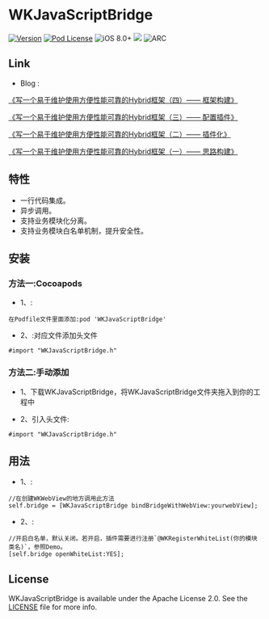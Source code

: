 # WKJavaScriptBridge


[![Version](https://img.shields.io/cocoapods/v/WKJavaScriptBridge.svg?style=flat)](http://cocoapods.org/pods/WKJavaScriptBridge)
[![Pod License](http://img.shields.io/cocoapods/l/WKJavaScriptBridge.svg?style=flat)](https://opensource.org/licenses/Apache-2.0)
![iOS 8.0+](https://img.shields.io/badge/iOS-8.0%2B-blue.svg)
![](https://img.shields.io/badge/language-objc-orange.svg)
![ARC](https://img.shields.io/badge/ARC-orange.svg)


## Link
* Blog : 

[《写一个易于维护使用方便性能可靠的Hybrid框架（四）—— 框架构建》](https://juejin.im/post/5cd2c6a2f265da037516ba1c)

[《写一个易于维护使用方便性能可靠的Hybrid框架（三）—— 配置插件》](https://juejin.im/post/5c0ca4bde51d4541284cab56)

[《写一个易于维护使用方便性能可靠的Hybrid框架（二）—— 插件化》](https://juejin.im/post/5c0a41e5f265da61335664ba)

[《写一个易于维护使用方便性能可靠的Hybrid框架（一）—— 思路构建》](https://juejin.im/post/5c07d95ee51d451d930b04c7)


## 特性

- 一行代码集成。
- 异步调用。
- 支持业务模块化分离。
- 支持业务模块白名单机制，提升安全性。


## 安装

### 方法一:Cocoapods
- 1、:

```objc
在Podfile文件里面添加:pod 'WKJavaScriptBridge'
```
- 2、:对应文件添加头文件

```objc
#import "WKJavaScriptBridge.h"
```

### 方法二:手动添加
- 1、下载WKJavaScriptBridge，将WKJavaScriptBridge文件夹拖入到你的工程中

- 2、引入头文件:

```objc
#import "WKJavaScriptBridge.h"
```


## 用法
- 1、:

```objc
//在创建WKWebView的地方调用此方法
self.bridge = [WKJavaScriptBridge bindBridgeWithWebView:yourwebView];
```
- 2、:

```objc
//开启白名单，默认关闭。若开启，插件需要进行注册`@WKRegisterWhiteList(你的模块类名)`，参照Demo。
[self.bridge openWhiteList:YES];
```

## License

WKJavaScriptBridge is available under the Apache License 2.0. See the [LICENSE](https://github.com/GitWangKai/WKJavaScriptBridge/blob/master/LICENSE) file for more info.

